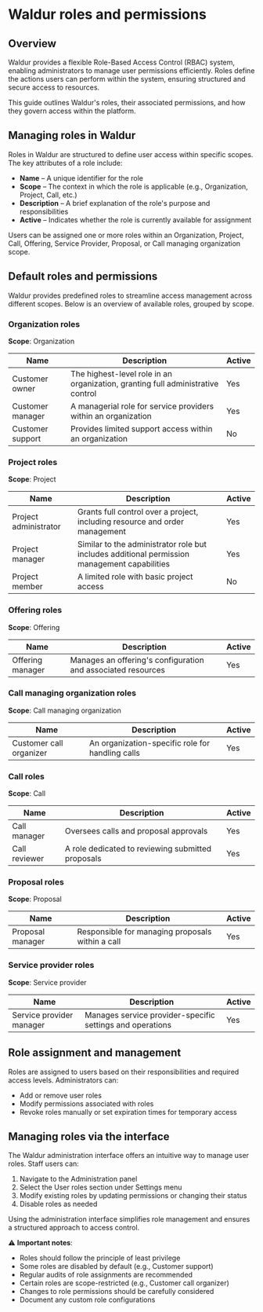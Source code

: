 # Waldur roles and permissions

## Overview

Waldur provides a flexible Role-Based Access Control (RBAC) system, enabling administrators to manage user permissions efficiently. Roles define the actions users can perform within the system, ensuring structured and secure access to resources.

This guide outlines Waldur's roles, their associated permissions, and how they govern access within the platform.

## Managing roles in Waldur

Roles in Waldur are structured to define user access within specific scopes. The key attributes of a role include:

- **Name** – A unique identifier for the role
- **Scope** – The context in which the role is applicable (e.g., Organization, Project, Call, etc.)
- **Description** – A brief explanation of the role's purpose and responsibilities
- **Active** – Indicates whether the role is currently available for assignment

Users can be assigned one or more roles within an Organization, Project, Call, Offering, Service Provider, Proposal, or Call managing organization scope.

## Default roles and permissions

Waldur provides predefined roles to streamline access management across different scopes. Below is an overview of available roles, grouped by scope.

### Organization roles

**Scope**: Organization

| Name | Description | Active |
|------|-------------|--------|
| Customer owner | The highest-level role in an organization, granting full administrative control | Yes |
| Customer manager | A managerial role for service providers within an organization | Yes |
| Customer support | Provides limited support access within an organization | No |

### Project roles

**Scope**: Project

| Name | Description | Active |
|------|-------------|--------|
| Project administrator | Grants full control over a project, including resource and order management | Yes |
| Project manager | Similar to the administrator role but includes additional permission management capabilities | Yes |
| Project member | A limited role with basic project access | No |

### Offering roles

**Scope**: Offering

| Name | Description | Active |
|------|-------------|--------|
| Offering manager | Manages an offering's configuration and associated resources | Yes |

### Call managing organization roles

**Scope**: Call managing organization

| Name | Description | Active |
|------|-------------|--------|
| Customer call organizer | An organization-specific role for handling calls | Yes |

### Call roles

**Scope**: Call

| Name | Description | Active |
|------|-------------|--------|
| Call manager  | Oversees calls and proposal approvals | Yes |
| Call reviewer  | A role dedicated to reviewing submitted proposals | Yes |

### Proposal roles

**Scope**: Proposal

| Name | Description | Active |
|------|-------------|--------|
| Proposal manager | Responsible for managing proposals within a call | Yes |

### Service provider roles

**Scope**: Service provider

| Name | Description | Active |
|------|-------------|--------|
| Service provider manager  | Manages service provider-specific settings and operations | Yes |

## Role assignment and management

Roles are assigned to users based on their responsibilities and required access levels. Administrators can:

- Add or remove user roles
- Modify permissions associated with roles
- Revoke roles manually or set expiration times for temporary access

## Managing roles via the interface

The Waldur administration interface offers an intuitive way to manage user roles. Staff users can:

1. Navigate to the Administration panel
2. Select the User roles section under Settings menu
3. Modify existing roles by updating permissions or changing their status
4. Disable roles as needed

Using the administration interface simplifies role management and ensures a structured approach to access control.

⚠️ **Important notes**:

- Roles should follow the principle of least privilege
- Some roles are disabled by default (e.g., Customer support)
- Regular audits of role assignments are recommended
- Certain roles are scope-restricted (e.g., Customer call organizer)
- Changes to role permissions should be carefully considered
- Document any custom role configurations
